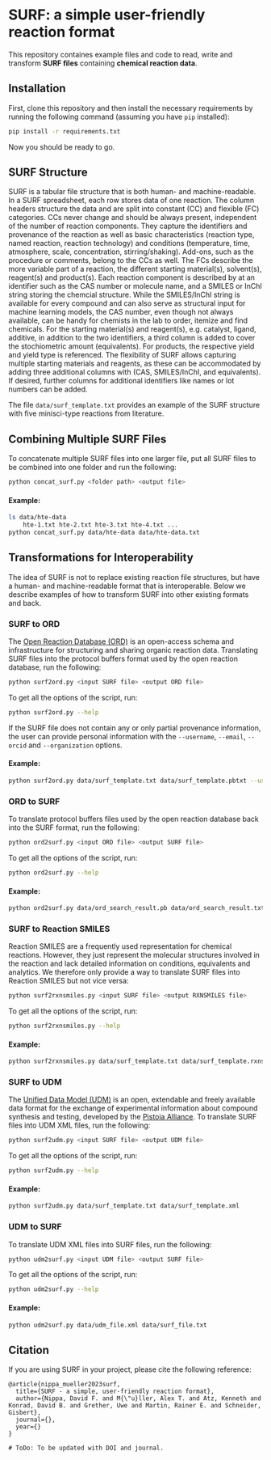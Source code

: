 # SURF: a simple user-friendly reaction format

This repository containes example files and code to read, write and transform **SURF files** containing **chemical reaction data**.

## Installation
First, clone this repository and then install the necessary requirements by running the following command (assuming you have `pip` installed):
```bash
pip install -r requirements.txt
```
Now you should be ready to go.

## SURF Structure
SURF is a tabular file structure that is both human- and machine-readable. In a SURF spreadsheet, each row stores data of one reaction. The column headers structure the data and are split into constant (CC) and flexible (FC) categories. CCs never change and should be always present, independent of the number of reaction components. They capture the identifiers and provenance of the reaction as well as basic characteristics (reaction type, named reaction, reaction technology) and conditions (temperature, time, atmosphere, scale, concentration, stirring/shaking). Add-ons, such as the procedure or comments, belong to the CCs as well. The FCs describe the more variable part of a reaction, the different starting material(s), solvent(s), reagent(s) and product(s). Each reaction component is described by at an identifier such as the CAS number or molecule name, and a SMILES or InChI string storing the chemcial structure. While the SMILES/InChI string is available for every compound and can also serve as structural input for machine learning models, the CAS number, even though not always available, can be handy for chemists in the lab to order, itemize and find chemicals. For the starting material(s) and reagent(s), e.g. catalyst, ligand, additive, in addition to the two identifiers, a third column is added to cover the stochiometric amount (equivalents). For products, the respective yield and yield type is referenced. The flexibility of SURF allows capturing multiple starting materials and reagents, as these can be accommodated by adding three additional columns with (CAS, SMILES/InChI, and equivalents). If desired, further columns for additional identifiers like names or lot numbers can be added.

The file `data/surf_template.txt` provides an example of the SURF structure with five minisci-type reactions from literature.

## Combining Multiple SURF Files
To concatenate multiple SURF files into one larger file, put all SURF files to be combined into one folder and run the following:
```bash
python concat_surf.py <folder path> <output file>
```

#### Example:
```bash
ls data/hte-data
    hte-1.txt hte-2.txt hte-3.txt hte-4.txt ...
python concat_surf.py data/hte-data data/hte-data.txt
```

## Transformations for Interoperability
The idea of SURF is not to replace existing reaction file structures, but have a human- and machine-readable format that is interoperable. Below we describe examples of how to transform SURF into other existing formats and back.

### SURF to ORD
The [Open Reaction Database (ORD)](https://pubs.acs.org/doi/10.1021/jacs.1c09820) is an open-access schema and infrastructure for structuring and sharing organic reaction data. Translating SURF files into the protocol buffers format used by the open reaction database, run the following:
```bash
python surf2ord.py <input SURF file> <output ORD file>
```
To get all the options of the script, run:
```bash
python surf2ord.py --help
```

If the SURF file does not contain any or only partial provenance information, the user can provide personal information with the `--username`, `--email`, `--orcid` and `--organization` options.

#### Example:
```bash
python surf2ord.py data/surf_template.txt data/surf_template.pbtxt --username "Alex Mueller" --email "alex.mueller@roche.com"
```

### ORD to SURF
To translate protocol buffers files used by the open reaction database back into the SURF format, run the following:
```bash
python ord2surf.py <input ORD file> <output SURF file>
```
To get all the options of the script, run:
```bash
python ord2surf.py --help
```

#### Example:
```bash
python ord2surf.py data/ord_search_result.pb data/ord_search_result.txt --validate
```

### SURF to Reaction SMILES
Reaction SMILES are a frequently used representation for chemical reactions. However, they just represent the molecular structures involved in the reaction and lack detailed information on conditions, equivalents and analytics. We therefore only provide a way to translate SURF files into Reaction SMILES but not vice versa:
```bash
python surf2rxnsmiles.py <input SURF file> <output RXNSMILES file>
```
To get all the options of the script, run:
```bash
python surf2rxnsmiles.py --help
```

#### Example:
```bash
python surf2rxnsmiles.py data/surf_template.txt data/surf_template.rxnsmi
```

### SURF to UDM
The [Unified Data Model (UDM)](https://doi.org/10.1515/pac-2021-3013) is an open, extendable and freely available data format for the exchange of experimental information about compound synthesis and testing, developed by the [Pistoia Alliance](https://www.pistoiaalliance.org/projects/current-projects/unified-data-model/). To translate SURF files into UDM XML files, run the following: 

```bash
python surf2udm.py <input SURF file> <output UDM file>
```
To get all the options of the script, run:
```bash
python surf2udm.py --help
```

#### Example:
```bash
python surf2udm.py data/surf_template.txt data/surf_template.xml
```

### UDM to SURF
To translate UDM XML files into SURF files, run the following: 
```bash
python udm2surf.py <input UDM file> <output SURF file>
```
To get all the options of the script, run:
```bash
python udm2surf.py --help
```

#### Example:
```bash
python udm2surf.py data/udm_file.xml data/surf_file.txt
```

## Citation
If you are using SURF in your project, please cite the following reference:
```
@article{nippa_mueller2023surf,
  title={SURF - a simple, user-friendly reaction format},
  author={Nippa, David F. and M{\"u}ller, Alex T. and Atz, Kenneth and Konrad, David B. and Grether, Uwe and Martin, Rainer E. and Schneider, Gisbert},
  journal={},
  year={}
}

# ToDo: To be updated with DOI and journal.
```
